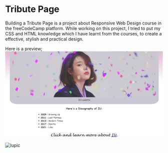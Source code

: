 # Tribute Page

Building a Tribute Page is a project about Responsive Web Design course in the freeCodeCamp platform. 
While working on this project, I tried to put my CSS and HTML knowledge which I have learnt from the courses, to create a effective, stylish and practical design.

Here is a preview;
![myTributePage](https://github.com/imcagla/TributePage/blob/master/tributepage.PNG?raw=true "Title")

![iupic](https://github.com/imcagla/TributePage/blob/master/iu.png?raw=true "Title")
